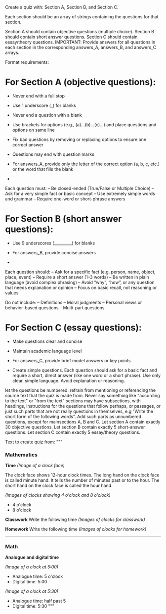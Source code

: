 
Create a quiz with:
Section A, Section B, and Section C.

Each section should be an array of strings containing the questions for that section.

Section A should contain objective questions (multiple choice).
Section B should contain short answer questions.
Section C should contain essay/theory questions.
IMPORTANT: Provide answers for all questions in each section in the corresponding answers_A, answers_B, and answers_C arrays.

Format requirements:

# For Section A (objective questions):
- Never end with a full stop
- Use 1 underscore (_) for blanks
- Never end a question with a blank
- Use brackets for options (e.g., (a)...(b)...(c)...) and place questions and options on same line
- Fix bad questions by removing or replacing options to ensure one correct answer
- Questions may end with question marks
- For answers_A, provide only the letter of the correct option (a, b, c, etc.) or the word that fills the blank

- 
Each question must:
– Be closed-ended (True/False or Multiple Choice)
– Ask for a very simple fact or basic concept
– Use extremely simple words and grammar
– Require one-word or short-phrase answers


# For Section B (short answer questions):
- Use 9 underscores (_________) for blanks
- For answers_B, provide concise answers

- 
Each question should:
– Ask for a specific fact (e.g. person, name, object, place, event)
– Require a short answer (1–3 words)
– Be written in plain language (avoid complex phrasing)
– Avoid “why”, “how”, or any question that needs explanation or opinion
– Focus on basic recall, not reasoning or values

Do not include:
– Definitions
– Moral judgments
– Personal views or behavior-based questions
– Multi-part questions


# For Section C (essay questions):
- Make questions clear and concise
- Maintain academic language level
- For answers_C, provide brief model answers or key points

- Create simple questions. Each question should ask for a basic fact and require a short, direct answer (like one word or a short phrase). Use only clear, simple language. Avoid explanation or reasoning.

let the questions be numbered.
refrain from mentioning or referencing the source text that the quiz is made from. Never say something like "according to the text" or "from the text"
sections may have subsections, with headings, instructions for the questions that follow perhaps, or passages, or just such parts that are not really questions in themselves, e.g "Write the short form of the following words". Add such parts as unnumbered questions, except for mainsections A, B and C.
Let section A contain exactly 30 objective questions. Let section B contain exactly 5 short-answer questions. Let section C contain exactly 5 essay/theory questions.

Text to create quiz from:
  """
  ### Mathematics

**Time**
*(Image of a clock face)*

The clock face shows 12-hour clock times. The long hand on the clock face is called minute hand. It tells the number of minutes past or to the hour. The short hand on the clock face is called the hour hand.

*(Images of clocks showing 4 o'clock and 8 o'clock)*
- 4 o'clock
- 8 o'clock

**Classwork**
Write the following time
*(Images of clocks for classwork)*

**Homework**
Write the following time
*(Images of clocks for homework)*

---

### Math

**Analogue and digital time**

*(Image of a clock at 5:00)*
- Analogue time: 5 o'clock
- Digital time: 5:00

*(Image of a clock at 5:30)*
- Analogue time: half past 5
- Digital time: 5:30
 """
  